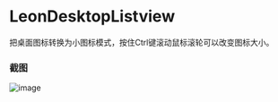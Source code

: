 # LeonDesktopListview
把桌面图标转换为小图标模式，按住Ctrl键滚动鼠标滚轮可以改变图标大小。

### 截图
![image](https://raw.github.com/CuteLeon/LeonDesktopListview/master/生成/截图.png)
